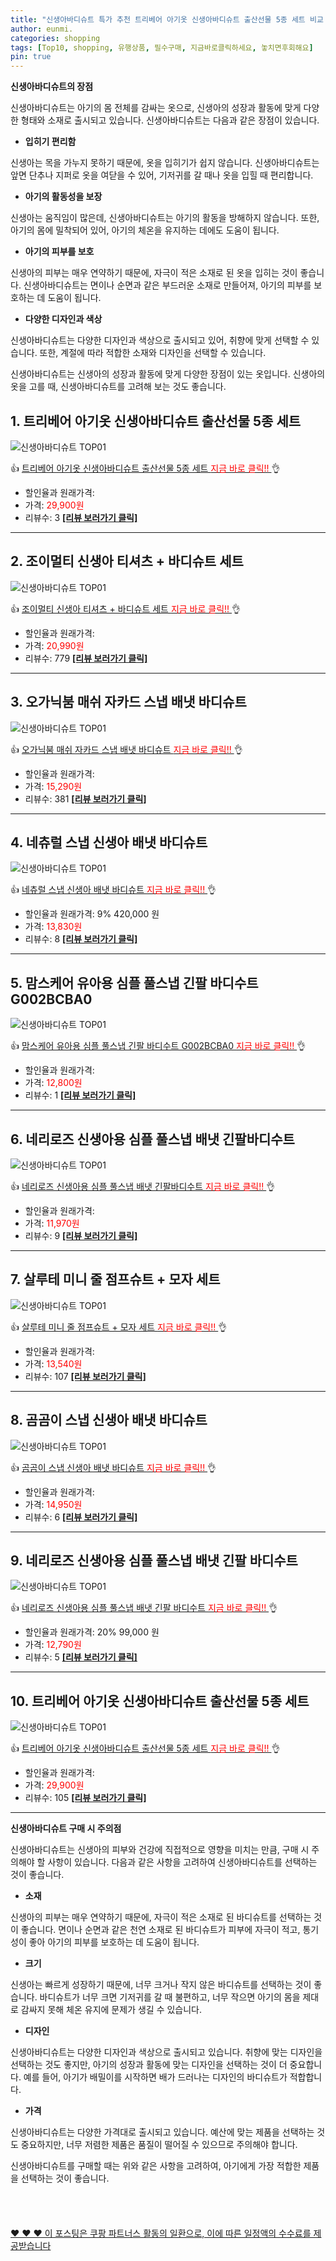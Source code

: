 ```yaml
---
title: "신생아바디슈트 특가 추천 트리베어 아기옷 신생아바디슈트 출산선물 5종 세트 비교 장점"
author: eunmi.
categories: shopping
tags: [Top10, shopping, 유행상품, 필수구매, 지금바로클릭하세요, 놓치면후회해요]
pin: true
---
```

**신생아바디슈트의 장점**

신생아바디슈트는 아기의 몸 전체를 감싸는 옷으로, 신생아의 성장과 활동에 맞게 다양한 형태와 소재로 출시되고 있습니다. 신생아바디슈트는 다음과 같은 장점이 있습니다.

* **입히기 편리함**

신생아는 목을 가누지 못하기 때문에, 옷을 입히기가 쉽지 않습니다. 신생아바디슈트는 앞면 단추나 지퍼로 옷을 여닫을 수 있어, 기저귀를 갈 때나 옷을 입힐 때 편리합니다.

* **아기의 활동성을 보장**

신생아는 움직임이 많은데, 신생아바디슈트는 아기의 활동을 방해하지 않습니다. 또한, 아기의 몸에 밀착되어 있어, 아기의 체온을 유지하는 데에도 도움이 됩니다.

* **아기의 피부를 보호**

신생아의 피부는 매우 연약하기 때문에, 자극이 적은 소재로 된 옷을 입히는 것이 좋습니다. 신생아바디슈트는 면이나 순면과 같은 부드러운 소재로 만들어져, 아기의 피부를 보호하는 데 도움이 됩니다.

* **다양한 디자인과 색상**

신생아바디슈트는 다양한 디자인과 색상으로 출시되고 있어, 취향에 맞게 선택할 수 있습니다. 또한, 계절에 따라 적합한 소재와 디자인을 선택할 수 있습니다.

신생아바디슈트는 신생아의 성장과 활동에 맞게 다양한 장점이 있는 옷입니다. 신생아의 옷을 고를 때, 신생아바디슈트를 고려해 보는 것도 좋습니다.

   

## 1. 트리베어 아기옷 신생아바디슈트 출산선물 5종 세트

![신생아바디슈트 TOP01](https://thumbnail8.coupangcdn.com/thumbnails/remote/230x230ex/image/vendor_inventory/2996/954005d275c2f644e15aa8fb9737fdfad31e6ce53ea2080e58db5e4af052.jpg)


👍 [트리베어 아기옷 신생아바디슈트 출산선물 5종 세트 <font color=red> 지금 바로 클릭!! </font> ](https://link.coupang.com/re/AFFSDP?lptag=AF3617701&subid=GithubCoopas&pageKey=7155079889&traceid=V0-153&itemId=17996105182&vendorItemId=85152466347) 👌 


- 할인율과 원래가격: 
- 가격: <span style='color:red'>29,900원</span>
- 리뷰수: 3  [**[리뷰 보러가기 클릭]**](https://link.coupang.com/re/AFFSDP?lptag=AF3617701&subid=GithubCoopas&pageKey=7155079889&traceid=V0-153&itemId=17996105182&vendorItemId=85152466347)

---


   

## 2. 조이멀티 신생아 티셔츠 + 바디슈트 세트

![신생아바디슈트 TOP01](https://thumbnail10.coupangcdn.com/thumbnails/remote/230x230ex/image/rs_quotation_api/z9tdjwes/4af60388c3544582881792163f04d990.jpg)


👍 [조이멀티 신생아 티셔츠 + 바디슈트 세트 <font color=red> 지금 바로 클릭!! </font> ](https://link.coupang.com/re/AFFSDP?lptag=AF3617701&subid=GithubCoopas&pageKey=6295096502&traceid=V0-153&itemId=12987381977&vendorItemId=80251250611) 👌 


- 할인율과 원래가격: 
- 가격: <span style='color:red'>20,990원</span>
- 리뷰수: 779  [**[리뷰 보러가기 클릭]**](https://link.coupang.com/re/AFFSDP?lptag=AF3617701&subid=GithubCoopas&pageKey=6295096502&traceid=V0-153&itemId=12987381977&vendorItemId=80251250611)

---


   

## 3. 오가닉붐 매쉬 자카드 스냅 배냇 바디슈트

![신생아바디슈트 TOP01](https://thumbnail6.coupangcdn.com/thumbnails/remote/230x230ex/image/retail/images/2023/06/02/12/4/b4f9b7d6-911d-45af-bd12-01a0aca453a1.jpg)


👍 [오가닉붐 매쉬 자카드 스냅 배냇 바디슈트 <font color=red> 지금 바로 클릭!! </font> ](https://link.coupang.com/re/AFFSDP?lptag=AF3617701&subid=GithubCoopas&pageKey=7375067063&traceid=V0-153&itemId=19033666640&vendorItemId=86157869587) 👌 


- 할인율과 원래가격: 
- 가격: <span style='color:red'>15,290원</span>
- 리뷰수: 381  [**[리뷰 보러가기 클릭]**](https://link.coupang.com/re/AFFSDP?lptag=AF3617701&subid=GithubCoopas&pageKey=7375067063&traceid=V0-153&itemId=19033666640&vendorItemId=86157869587)

---


   

## 4. 네츄럴 스냅 신생아 배냇 바디슈트

![신생아바디슈트 TOP01](https://thumbnail6.coupangcdn.com/thumbnails/remote/230x230ex/image/rs_quotation_api/j4lc8ock/be7d1a7a8be64951a4292112ca60c307.jpg)


👍 [네츄럴 스냅 신생아 배냇 바디슈트 <font color=red> 지금 바로 클릭!! </font> ](https://link.coupang.com/re/AFFSDP?lptag=AF3617701&subid=GithubCoopas&pageKey=6067150078&traceid=V0-153&itemId=11183956186&vendorItemId=78461827477) 👌 


- 할인율과 원래가격: 9%  420,000   원
- 가격: <span style='color:red'>13,830원</span>
- 리뷰수: 8  [**[리뷰 보러가기 클릭]**](https://link.coupang.com/re/AFFSDP?lptag=AF3617701&subid=GithubCoopas&pageKey=6067150078&traceid=V0-153&itemId=11183956186&vendorItemId=78461827477)

---


   

## 5. 맘스케어 유아용 심플 풀스냅 긴팔 바디수트 G002BCBA0

![신생아바디슈트 TOP01](https://thumbnail7.coupangcdn.com/thumbnails/remote/230x230ex/image/retail/images/270544825097479-df47314e-3058-43b6-bc15-7cb869f8a1b5.jpg)


👍 [맘스케어 유아용 심플 풀스냅 긴팔 바디수트 G002BCBA0 <font color=red> 지금 바로 클릭!! </font> ](https://link.coupang.com/re/AFFSDP?lptag=AF3617701&subid=GithubCoopas&pageKey=73854937&traceid=V0-153&itemId=245405113&vendorItemId=3603428044) 👌 


- 할인율과 원래가격: 
- 가격: <span style='color:red'>12,800원</span>
- 리뷰수: 1  [**[리뷰 보러가기 클릭]**](https://link.coupang.com/re/AFFSDP?lptag=AF3617701&subid=GithubCoopas&pageKey=73854937&traceid=V0-153&itemId=245405113&vendorItemId=3603428044)

---


   

## 6. 네리로즈 신생아용 심플 풀스냅 배냇 긴팔바디수트

![신생아바디슈트 TOP01](https://thumbnail10.coupangcdn.com/thumbnails/remote/230x230ex/image/retail/images/2018/04/06/10/1/55b487ca-80a2-4bdc-a5c9-d629f8e0268c.jpg)


👍 [네리로즈 신생아용 심플 풀스냅 배냇 긴팔바디수트 <font color=red> 지금 바로 클릭!! </font> ](https://link.coupang.com/re/AFFSDP?lptag=AF3617701&subid=GithubCoopas&pageKey=83367887&traceid=V0-153&itemId=254084778&vendorItemId=3618555215) 👌 


- 할인율과 원래가격: 
- 가격: <span style='color:red'>11,970원</span>
- 리뷰수: 9  [**[리뷰 보러가기 클릭]**](https://link.coupang.com/re/AFFSDP?lptag=AF3617701&subid=GithubCoopas&pageKey=83367887&traceid=V0-153&itemId=254084778&vendorItemId=3618555215)

---


   

## 7. 살루테 미니 줄 점프슈트 + 모자 세트

![신생아바디슈트 TOP01](https://thumbnail8.coupangcdn.com/thumbnails/remote/230x230ex/image/retail/images/2020/08/24/11/2/7134afc5-3ce0-4bbf-8987-bad41aee448e.jpg)


👍 [살루테 미니 줄 점프슈트 + 모자 세트 <font color=red> 지금 바로 클릭!! </font> ](https://link.coupang.com/re/AFFSDP?lptag=AF3617701&subid=GithubCoopas&pageKey=1999115512&traceid=V0-153&itemId=3402393503&vendorItemId=71389017371) 👌 


- 할인율과 원래가격: 
- 가격: <span style='color:red'>13,540원</span>
- 리뷰수: 107  [**[리뷰 보러가기 클릭]**](https://link.coupang.com/re/AFFSDP?lptag=AF3617701&subid=GithubCoopas&pageKey=1999115512&traceid=V0-153&itemId=3402393503&vendorItemId=71389017371)

---


   

## 8. 곰곰이 스냅 신생아 배냇 바디슈트

![신생아바디슈트 TOP01](https://thumbnail8.coupangcdn.com/thumbnails/remote/230x230ex/image/rs_quotation_api/qcrvzxtq/06784753bb034f718ddd48509e16a0da.jpg)


👍 [곰곰이 스냅 신생아 배냇 바디슈트 <font color=red> 지금 바로 클릭!! </font> ](https://link.coupang.com/re/AFFSDP?lptag=AF3617701&subid=GithubCoopas&pageKey=6067150064&traceid=V0-153&itemId=11183956142&vendorItemId=78461827443) 👌 


- 할인율과 원래가격: 
- 가격: <span style='color:red'>14,950원</span>
- 리뷰수: 6  [**[리뷰 보러가기 클릭]**](https://link.coupang.com/re/AFFSDP?lptag=AF3617701&subid=GithubCoopas&pageKey=6067150064&traceid=V0-153&itemId=11183956142&vendorItemId=78461827443)

---


   

## 9. 네리로즈 신생아용 심플 풀스냅 배냇 긴팔 바디수트

![신생아바디슈트 TOP01](https://thumbnail6.coupangcdn.com/thumbnails/remote/230x230ex/image/retail/images/2018/04/06/11/9/bfa35fa7-daf3-4fe2-a4ba-8d4625e021ed.jpg)


👍 [네리로즈 신생아용 심플 풀스냅 배냇 긴팔 바디수트 <font color=red> 지금 바로 클릭!! </font> ](https://link.coupang.com/re/AFFSDP?lptag=AF3617701&subid=GithubCoopas&pageKey=83367887&traceid=V0-153&itemId=264443905&vendorItemId=3641588762) 👌 


- 할인율과 원래가격: 20%  99,000   원
- 가격: <span style='color:red'>12,790원</span>
- 리뷰수: 5  [**[리뷰 보러가기 클릭]**](https://link.coupang.com/re/AFFSDP?lptag=AF3617701&subid=GithubCoopas&pageKey=83367887&traceid=V0-153&itemId=264443905&vendorItemId=3641588762)

---


   

## 10. 트리베어 아기옷 신생아바디슈트 출산선물 5종 세트

![신생아바디슈트 TOP01](https://thumbnail8.coupangcdn.com/thumbnails/remote/230x230ex/image/vendor_inventory/2996/954005d275c2f644e15aa8fb9737fdfad31e6ce53ea2080e58db5e4af052.jpg)


👍 [트리베어 아기옷 신생아바디슈트 출산선물 5종 세트 <font color=red> 지금 바로 클릭!! </font> ](https://link.coupang.com/re/AFFSDP?lptag=AF3617701&subid=GithubCoopas&pageKey=7155079889&traceid=V0-153&itemId=17996105182&vendorItemId=85152466347) 👌 


- 할인율과 원래가격: 
- 가격: <span style='color:red'>29,900원</span>
- 리뷰수: 105  [**[리뷰 보러가기 클릭]**](https://link.coupang.com/re/AFFSDP?lptag=AF3617701&subid=GithubCoopas&pageKey=7155079889&traceid=V0-153&itemId=17996105182&vendorItemId=85152466347)

---
**신생아바디슈트 구매 시 주의점**

신생아바디슈트는 신생아의 피부와 건강에 직접적으로 영향을 미치는 만큼, 구매 시 주의해야 할 사항이 있습니다. 다음과 같은 사항을 고려하여 신생아바디슈트를 선택하는 것이 좋습니다.

* **소재**

신생아의 피부는 매우 연약하기 때문에, 자극이 적은 소재로 된 바디슈트를 선택하는 것이 좋습니다. 면이나 순면과 같은 천연 소재로 된 바디슈트가 피부에 자극이 적고, 통기성이 좋아 아기의 피부를 보호하는 데 도움이 됩니다.

* **크기**

신생아는 빠르게 성장하기 때문에, 너무 크거나 작지 않은 바디슈트를 선택하는 것이 좋습니다. 바디슈트가 너무 크면 기저귀를 갈 때 불편하고, 너무 작으면 아기의 몸을 제대로 감싸지 못해 체온 유지에 문제가 생길 수 있습니다.

* **디자인**

신생아바디슈트는 다양한 디자인과 색상으로 출시되고 있습니다. 취향에 맞는 디자인을 선택하는 것도 좋지만, 아기의 성장과 활동에 맞는 디자인을 선택하는 것이 더 중요합니다. 예를 들어, 아기가 배밀이를 시작하면 배가 드러나는 디자인의 바디슈트가 적합합니다.

* **가격**

신생아바디슈트는 다양한 가격대로 출시되고 있습니다. 예산에 맞는 제품을 선택하는 것도 중요하지만, 너무 저렴한 제품은 품질이 떨어질 수 있으므로 주의해야 합니다.

신생아바디슈트를 구매할 때는 위와 같은 사항을 고려하여, 아기에게 가장 적합한 제품을 선택하는 것이 좋습니다.<br><br><br><br><br> [ ❤ ❤ ❤ 이 포스팅은 쿠팡 파트너스 활동의 일환으로, 이에 따른 일정액의 수수료를 제공받습니다](https://link.coupang.com/a/bcEFyh)